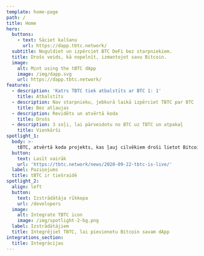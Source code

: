 ```yaml
---
template: home-page
path: /
title: Home
hero:
  buttons:
    - text: Sāciet kalšanu
      url: https://dapp.tbtc.network/
  subtitle: Noguldiet un izpērciet BTC DeFi bez starpniekiem.
  title: Drošs veids, kā nopelnīt, izmantojot savu Bitcoin.
  image:
    alt: Mint using the tBTC dApp
    image: /img/dapp.svg
    url: https://dapp.tbtc.network/
features:
  - description: 'Katrs TBTC tiek atbalstīts ar BTC 1: 1'
    title: Atbalstīts
  - description: Nav starpnieku, jebkurā laikā izpērciet TBTC par BTC
    title: Bez atļaujas
  - description: Revidēts un atvērtā koda
    title: Drošs
  - description: 3 soļi, lai pārveidotu no BTC uz TBTC un atpakaļ
    title: Vienkārši
spotlight_1:
  body: >-
    tBTC, atvērtā koda projekts, kas ļauj cilvēkiem droši lietot Bitcoin Ethereum DeFi lietotnēs, ir tiešraidē un gatavs lietošanai.
  button:
    text: Lasīt vairāk
    url: 'https://tbtc.network/news/2020-09-22-tbtc-is-live/'
  label: Paziņojums
  title: tBTC ir tiešraidē
spotlight_2:
  align: left
  button:
    text: Izstrādātāja rīkkopa
    url: /developers
  image:
    alt: Integrate TBTC icon
    image: /img/spotlight-2-bg.png
  label: Izstrādātājiem
  title: Integrējiet TBTC, lai pievienotu Bitcoin savam dApp
integrations_section:
  title: Integrācijas
---
```


